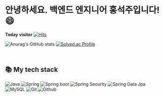 # 안녕하세요. 백엔드 엔지니어 홍석주입니다! 😄

**Today visitor** [![Hits](https://hits.seeyoufarm.com/api/count/incr/badge.svg?url=https%3A%2F%2Fgithub.com%2Fsomefood&count_bg=%2379C83D&title_bg=%23555555&icon=&icon_color=%23E7E7E7&title=hits&edge_flat=false)](https://hits.seeyoufarm.com)

![Anurag's GitHub stats](https://github-readme-stats.vercel.app/api?username=somefood&show_icons=true&theme=dracula) [![Solved.ac Profile](http://mazassumnida.wtf/api/v2/generate_badge?boj=hsj4665)](https://solved.ac/hsj4665/)

<br>

## 📚 My tech stack

<img alt="Java" src ="https://img.shields.io/badge/Java-007396?style=flat-square&logo=Java&logoColor=white"/> <img alt="Spring" src ="https://img.shields.io/badge/Spring-6DB33F?style=flat-square&logo=Spring&logoColor=white"/> <img alt="Spring boot" src ="https://img.shields.io/badge/Spring Boot-6DB33F?style=flat-square&logo=spring-boot&logoColor=white"/> <img alt="Spring Security" src ="https://img.shields.io/badge/Spring Security-6DB33F?style=flat-square&logo=spring-security&logoColor=white"/> <img alt="Spring Data Jpa" src ="https://img.shields.io/badge/Spring Data Jpa-6DB33F?style=flat-square&logo=Spring-jpa&logoColor=white"/> <img alt="MySQL" src ="https://img.shields.io/badge/MySQL-4479A1?style=flat-square&logo=MySQL&logoColor=white"/> <img alt="Git" src ="https://img.shields.io/badge/Git-F05032?style=flat-square&logo=Git&logoColor=white"/> <img alt="Github" src ="https://img.shields.io/badge/Github-181717?style=flat-square&logo=Github&logoColor=white"/> 
